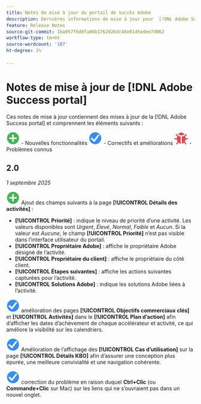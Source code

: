 ```yaml
---
title: Notes de mise à jour du portail de succès Adobe
description: Dernières informations de mise à jour pour  [!DNL Adobe Success portal].
feature: Release Notes
source-git-commit: 1ba057f6d0fa08b1762d26dc48e0145edee7d062
workflow-type: tm+mt
source-wordcount: '187'
ht-degree: 1%

---
```



# Notes de mise à jour de [!DNL Adobe Success portal]

Ces notes de mise à jour contiennent des mises à jour de la [!DNL Adobe Success portal] et comprennent les éléments suivants :

![Nouveau](../adobe-success-portal/assets/new.svg) - Nouvelles fonctionnalités
![Correctif](../adobe-success-portal/assets/fix.svg) - Correctifs et améliorations
![Bug](../adobe-success-portal/assets/bug.svg) - Problèmes connus

## 2.0

_1 septembre 2025_

![Nouveau](../adobe-success-portal/assets/new.svg) Ajout des champs suivants à la page **[!UICONTROL Détails des activités]** :

* **[!UICONTROL Priorité]** : indique le niveau de priorité d’une activité. Les valeurs disponibles sont *Urgent*, *Élevé*, *Normal*, *Faible* et *Aucun*. Si la valeur est *Aucune*, le champ **[!UICONTROL Priorité]** n’est pas visible dans l’interface utilisateur du portail.
* **[!UICONTROL Propriétaire Adobe]** : affiche le propriétaire Adobe désigné de l’activité.
* **[!UICONTROL Propriétaire du client]** : affiche le propriétaire du côté client.
* **[!UICONTROL Étapes suivantes]** : affiche les actions suivantes capturées pour l’activité.
* **[!UICONTROL Solutions Adobe]** : indique les solutions Adobe liées à l’activité.

![Correction](../adobe-success-portal/assets/fix.svg) amélioration des pages **[!UICONTROL Objectifs commerciaux clés]** et **[!UICONTROL Activités]** dans le **[!UICONTROL Plan d’action]** afin d’afficher les dates d’achèvement de chaque accélérateur et activité, ce qui améliore la visibilité sur les calendriers.

![Correctif](../adobe-success-portal/assets/fix.svg) Amélioration de l’affichage des **[!UICONTROL Cas d’utilisation]** sur la page **[!UICONTROL Détails KBO]** afin d’assurer une conception plus épurée, une meilleure convivialité et une navigation cohérente.

![Correction](../adobe-success-portal/assets/fix.svg) correction du problème en raison duquel **Ctrl+Clic** (ou **Commande+Clic** sur Mac) sur les liens qui ne s’ouvraient pas dans un nouvel onglet.

